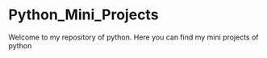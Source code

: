 # Python_Mini_Projects
Welcome to my repository of python. Here you can find my mini projects of python
